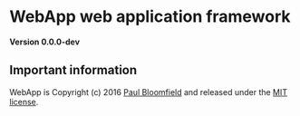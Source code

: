 WebApp web application framework
================================

**Version 0.0.0-dev**

Important information
---------------------
WebApp is Copyright (c) 2016 [Paul Bloomfield](paulbloomfield-uk.github.io) and released under the
[MIT license](LICENSE.md).
